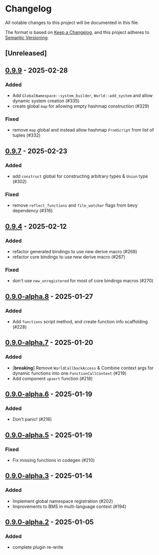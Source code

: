 # Changelog

All notable changes to this project will be documented in this file.

The format is based on [Keep a Changelog](https://keepachangelog.com/en/1.0.0/),
and this project adheres to [Semantic Versioning](https://semver.org/spec/v2.0.0.html).

## [Unreleased]

## [0.9.9](https://github.com/makspll/bevy_mod_scripting/compare/bevy_mod_scripting_functions-v0.9.8...bevy_mod_scripting_functions-v0.9.9) - 2025-02-28

### Added

- Add `GlobalNamespace::system_builder`, `World::add_system` and allow dynamic system creation (#335)
- create global `map` for allowing empty hashmap construction (#329)

### Fixed

- remove `map` global and instead allow hashmap `FromScript` from list of tuples (#332)

## [0.9.7](https://github.com/makspll/bevy_mod_scripting/compare/bevy_mod_scripting_functions-v0.9.6...bevy_mod_scripting_functions-v0.9.7) - 2025-02-23

### Added

- add `construct` global for constructing arbitrary types & `Union` type (#302)

### Fixed

- remove `reflect_functions` and `file_watcher` flags from bevy dependency (#316)

## [0.9.4](https://github.com/makspll/bevy_mod_scripting/compare/bevy_mod_scripting_functions-v0.9.3...bevy_mod_scripting_functions-v0.9.4) - 2025-02-12

### Added

- refactor generated bindings to use new derive macro (#268)
- refactor core bindings to use new derive macro (#267)

### Fixed

- don't use `new_unregistered` for most of core bindings macros (#270)

## [0.9.0-alpha.8](https://github.com/makspll/bevy_mod_scripting/compare/bevy_mod_scripting_functions-v0.9.0-alpha.7...bevy_mod_scripting_functions-v0.9.0-alpha.8) - 2025-01-27

### Added

- Add `functions` script method, and create function info scaffolding (#228)

## [0.9.0-alpha.7](https://github.com/makspll/bevy_mod_scripting/compare/bevy_mod_scripting_functions-v0.9.0-alpha.6...bevy_mod_scripting_functions-v0.9.0-alpha.7) - 2025-01-20

### Added

- [**breaking**] Remove `WorldCallbackAccess` & Combine context args for dynamic functions into one `FunctionCallContext` (#219)
- Add component `upsert` function (#218)

## [0.9.0-alpha.6](https://github.com/makspll/bevy_mod_scripting/compare/bevy_mod_scripting_functions-v0.9.0-alpha.5...bevy_mod_scripting_functions-v0.9.0-alpha.6) - 2025-01-19

### Added

- Don't panic! (#216)

## [0.9.0-alpha.5](https://github.com/makspll/bevy_mod_scripting/compare/bevy_mod_scripting_functions-v0.9.0-alpha.4...bevy_mod_scripting_functions-v0.9.0-alpha.5) - 2025-01-19

### Fixed

- Fix missing functions in codegen (#210)

## [0.9.0-alpha.3](https://github.com/makspll/bevy_mod_scripting/compare/bevy_mod_scripting_functions-v0.9.0-alpha.2...bevy_mod_scripting_functions-v0.9.0-alpha.3) - 2025-01-14

### Added

- Implement global namespace registration (#202)
- Improvements to BMS in multi-language context (#194)

## [0.9.0-alpha.2](https://github.com/makspll/bevy_mod_scripting/compare/bevy_mod_scripting_functions-v0.9.0-alpha.1...bevy_mod_scripting_functions-v0.9.0-alpha.2) - 2025-01-05

### Added

- complete plugin re-write

